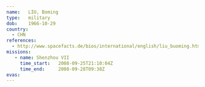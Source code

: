 ```yaml
---
name:	LIU, Boming
type:	military
dob:	1966-10-29
country:
  - CHN
references:
  - http://www.spacefacts.de/bios/international/english/liu_buoming.htm
missions:
   - name: Shenzhou VII
     time_start:   2008-09-25T21:10:04Z
     time_end:     2008-09-28T09:38Z
evas:
---
```

